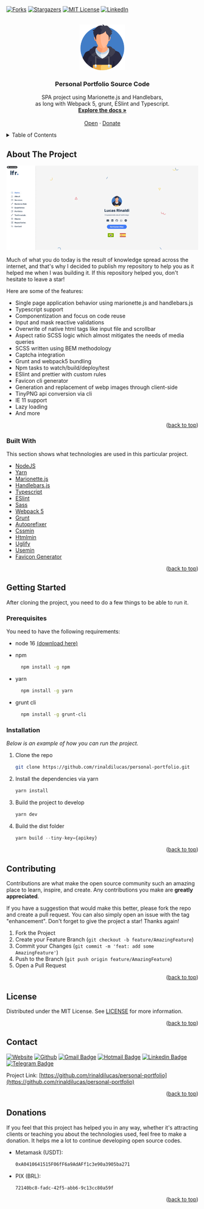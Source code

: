 <div id="top"></div>

[![Forks][forks-shield]][forks-url]
[![Stargazers][stars-shield]][stars-url]
[![MIT License][license-shield]][license-url]
[![LinkedIn][linkedin-shield]][linkedin-url]

<!-- PROJECT LOGO -->
<br />
<div align="center">
  <a href="https://github.com/rinaldilucas/personal-portfolio">
    <img src="./assets/images/_readme/logo.svg" alt="Logo" width="120">
  </a>

  <h3 align="center">Personal Portfolio Source Code</h3>

  <p align="center">
    SPA project using Marionette.js and Handlebars, <br>as long with Webpack 5, grunt, ESlint and Typescript.
    <br />
    <a href="https://github.com/rinaldilucas/personal-portfolio"><strong>Explore the docs »</strong></a>
    <br />
    <br />
    <a href="https://rinaldilucas.com">Open</a>
    ·
    <a href="#donations">Donate</a>       
  </p>
</div>

<!-- TABLE OF CONTENTS -->
<details>
  <summary>Table of Contents</summary>
  <ol>
    <li>
      <a href="#about-the-project">About The Project</a>
      <ul>
        <li><a href="#built-with">Built With</a></li>
      </ul>
    </li>
    <li>
      <a href="#getting-started">Getting Started</a>
      <ul>
        <li><a href="#prerequisites">Prerequisites</a></li>
        <li><a href="#installation">Installation</a></li>
      </ul>
    </li>
    <li><a href="#contributing">Contributing</a></li>
    <li><a href="#license">License</a></li>
    <li><a href="#contact">Contact</a></li>
    <li><a href="#donations">Donations</a></li>
  </ol>
</details>

<!-- ABOUT THE PROJECT -->

## About The Project

<div align="center">

[![Project Screenshot][project-screenshot]](https://rinaldilucas.github.io/personal-portfolio/)

</div>

Much of what you do today is the result of knowledge spread across the internet, and that's why I decided to publish my repository to help you as it helped me when I was building it. If this repository helped you, don't hesitate to leave a star!

Here are some of the features:

- Single page application behavior using marionette.js and handlebars.js
- Typescript support
- Componentization and focus on code reuse
- Input and mask reactive validations
- Overwrite of native html tags like input file and scrollbar
- Aspect ratio SCSS logic which almost mitigates the needs of media queries
- SCSS written using BEM methodology
- Captcha integration
- Grunt and webpack5 bundling
- Npm tasks to watch/build/deploy/test
- ESlint and prettier with custom rules
- Favicon cli generator
- Generation and replacement of webp images through client-side
- TinyPNG api conversion via cli
- IE 11 support
- Lazy loading
- And more

<p align="right">(<a href="#top">back to top</a>)</p>

### Built With

This section shows what technologies are used in this particular project.

- [NodeJS](https://nodejs.org/en)
- [Yarn](https://yarnpkg.com)
- [Marionette.js](https://marionettejs.com)
- [Handlebars.js](https://handlebarsjs.com)
- [Typescript](https://www.typescriptlang.org)
- [ESlint](https://eslint.org)
- [Sass](https://sass-lang.com)
- [Webpack 5](https://webpack.js.org)
- [Grunt](https://gruntjs.com)
- [Autoprefixer](https://github.com/postcss/autoprefixer)
- [Cssmin](https://github.com/gruntjs/grunt-contrib-cssmin)
- [Htmlmin](https://www.npmjs.com/package/grunt-contrib-htmlmin)
- [Uglify](https://www.npmjs.com/package/uglify-js)
- [Usemin](https://www.npmjs.com/package/usemin)
- [Favicon Generator](https://realfavicongenerator.net/favicon/grunt#.YuvqGTTMJhE)

<p align="right">(<a href="#top">back to top</a>)</p>

<!-- GETTING STARTED -->

## Getting Started

After cloning the project, you need to do a few things to be able to run it.

### Prerequisites

You need to have the following requirements:

- node 16 <a target="_blank" href="https://nodejs.org/en/download/">(download here)</a>

- npm
  ```sh
    npm install -g npm
  ```
- yarn
  ```sh
    npm install -g yarn
  ```
- grunt cli
  ```sh
    npm install -g grunt-cli
  ```

### Installation

_Below is an example of how you can run the project._

1. Clone the repo
   ```sh
   git clone https://github.com/rinaldilucas/personal-portfolio.git
   ```
2. Install the dependencies via yarn
   ```sh
   yarn install
   ```
3. Build the project to develop
   ```js
   yarn dev
   ```
4. Build the dist folder
   ```js
   yarn build --tiny-key={apikey}
   ```

<p align="right">(<a href="#top">back to top</a>)</p>

<!-- CONTRIBUTING -->

## Contributing

Contributions are what make the open source community such an amazing place to learn, inspire, and create. Any contributions you make are **greatly appreciated**.

If you have a suggestion that would make this better, please fork the repo and create a pull request. You can also simply open an issue with the tag "enhancement".
Don't forget to give the project a star! Thanks again!

1. Fork the Project
2. Create your Feature Branch (`git checkout -b feature/AmazingFeature`)
3. Commit your Changes (`git commit -m 'feat: add some AmazingFeature'`)
4. Push to the Branch (`git push origin feature/AmazingFeature`)
5. Open a Pull Request

<p align="right">(<a href="#top">back to top</a>)</p>

<!-- LICENSE -->

## License

Distributed under the MIT License. See [LICENSE](./LICENSE) for more information.

<p align="right">(<a href="#top">back to top</a>)</p>

<!-- CONTACT -->

## Contact

[![Website](https://img.shields.io/badge/-Website-0078D4?style=flat-square&logo=html5&logoColor=white&link=https://rinaldilucas.com)](https://rinaldilucas.com)
[![Github](https://img.shields.io/badge/-Github-967bb5?style=flat-square&labelColor=967bb5&logo=github&logoColor=white&link=https://github.com/rinaldilucas)](https://github.com/rinaldilucas)
[![Gmail Badge](https://img.shields.io/badge/-Gmail-c14438?style=flat-square&logo=Gmail&logoColor=white&link=mailto:lucasreinaldi@gmail.com)](mailto:lucasreinaldi@gmail.com)
[![Hotmail Badge](https://img.shields.io/badge/-Hotmail-0078D4?style=flat-square&logo=microsoft-outlook&logoColor=white&link=mailto:lucasreinaldi@hotmail.com)](mailto:lucasreinaldi@hotmail.com)
[![Linkedin Badge](https://img.shields.io/badge/-LinkedIn-blue?style=flat-square&logo=Linkedin&logoColor=white&link=https://www.linkedin.com/in/rinaldilucas/)](https://www.linkedin.com/in/rinaldilucas/)
[![Telegram Badge](https://img.shields.io/badge/-Telegram-1ca0f1?style=flat-square&labelColor=1ca0f1&logo=telegram&logoColor=white&link=https://t.me/rinaldilucas)](https://t.me/rinaldilucas)

Project Link: [https://github.com/rinaldilucas/personal-portfolio](https://github.com/rinaldilucas/personal-portfolio)

<p align="right">(<a href="#top">back to top</a>)</p>

<!-- ACKNOWLEDGMENTS -->

## Donations

If you feel that this project has helped you in any way, whether it's attracting clients or teaching you about the technologies used, feel free to make a donation.
It helps me a lot to continue developing open source codes.

- Metamask (USDT):
  ```sh
  0xA0410641515F06fF6a9AdAFf1c3e90a3905ba271
  ```
- PIX (BRL):
  ```sh
  72140bc8-fadc-42f5-abb6-9c13cc80a59f
  ```

<p align="right">(<a href="#top">back to top</a>)</p>

[forks-shield]: https://img.shields.io/github/forks/rinaldilucas/personal-portfolio.svg?style=for-the-badge
[forks-url]: https://github.com/rinaldilucas/personal-portfolio/network/members
[stars-shield]: https://img.shields.io/github/stars/rinaldilucas/personal-portfolio.svg?style=for-the-badge
[stars-url]: https://github.com/rinaldilucas/personal-portfolio/stargazers
[license-shield]: https://img.shields.io/github/license/rinaldilucas/personal-portfolio.svg?style=for-the-badge
[license-url]: https://github.com/rinaldilucas/personal-portfolio/blob/main/LICENSE
[linkedin-shield]: https://img.shields.io/badge/-LinkedIn-black.svg?style=for-the-badge&logo=linkedin&colorB=555
[linkedin-url]: https://www.linkedin.com/in/rinaldilucas/
[project-screenshot]: ./assets/images/_readme/screenshot.gif

